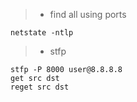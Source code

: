 > * find all using ports
```shell
netstate -ntlp
```
> * stfp
```
stfp -P 8000 user@8.8.8.8
get src dst
reget src dst
```
